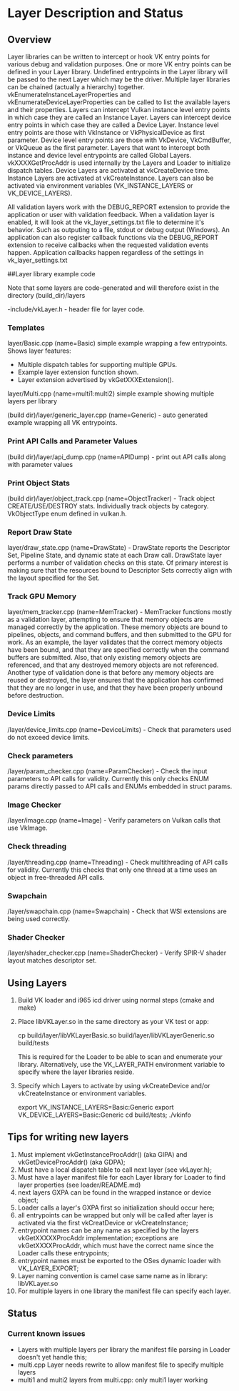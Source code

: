 # Layer Description and Status

## Overview

Layer libraries can be written to intercept or hook VK entry points for various
debug and validation purposes.  One or more VK entry points can be defined in your Layer
library.  Undefined entrypoints in the Layer library will be passed to the next Layer which
may be the driver.  Multiple layer libraries can be chained (actually a hierarchy) together.
vkEnumerateInstanceLayerProperties and vkEnumerateDeviceLayerProperties can be called to list the
available layers and their properties. Layers can intercept Vulkan instance level entry points
in which case they are called an Instance Layer.  Layers can intercept device entry  points
in which case they are called a Device Layer. Instance level entry points are those with VkInstance
or VkPhysicalDevice as first parameter.  Device level entry points are those with VkDevice, VkCmdBuffer,
or VkQueue as the first parameter. Layers that want to intercept both instance and device
level entrypoints are called Global Layers. vkXXXXGetProcAddr is used internally by the Layers and
Loader to initialize dispatch tables. Device Layers are activated at vkCreateDevice time. Instance
Layers are activated at vkCreateInstance.  Layers can also be activated via environment variables
(VK_INSTANCE_LAYERS or VK_DEVICE_LAYERS).

All validation layers work with the DEBUG_REPORT extension to provide the application or user with
validation feedback. When a validation layer is enabled, it will look at the vk_layer_settings.txt
file to determine it's behavior. Such as outputing to a file, stdout or debug output (Windows). An
application can also register callback functions via the DEBUG_REPORT extension to receive callbacks
when the requested validation events happen. Application callbacks happen regardless of the
settings in vk_layer_settings.txt

##Layer library example code

Note that some layers are code-generated and will therefore exist in the directory (build_dir)/layers

-include/vkLayer.h  - header file for layer code.

### Templates
layer/Basic.cpp (name=Basic) simple example wrapping a few entrypoints. Shows layer features:
- Multiple dispatch tables for supporting multiple GPUs.
- Example layer extension function shown.
- Layer extension advertised by vkGetXXXExtension().

layer/Multi.cpp (name=multi1:multi2) simple example showing multiple layers per library
    
(build dir)/layer/generic_layer.cpp (name=Generic) - auto generated example wrapping all VK entrypoints.

### Print API Calls and Parameter Values
(build dir)/layer/api_dump.cpp (name=APIDump) - print out API calls along with parameter values

### Print Object Stats
(build dir)/layer/object_track.cpp (name=ObjectTracker) - Track object CREATE/USE/DESTROY stats. Individually track objects by category. VkObjectType enum defined in vulkan.h.

### Report Draw State
layer/draw\_state.cpp (name=DrawState) - DrawState reports the Descriptor Set, Pipeline State, and dynamic state at each Draw call. DrawState layer performs a number of validation checks on this state. Of primary interest is making sure that the resources bound to Descriptor Sets correctly align with the layout specified for the Set.

### Track GPU Memory
layer/mem\_tracker.cpp (name=MemTracker) - MemTracker functions mostly as a validation layer, attempting to ensure that memory objects are managed correctly by the application.  These memory objects are bound to pipelines, objects, and command buffers, and then submitted to the GPU for work.  As an example, the layer validates that the correct memory objects have been bound, and that they are specified correctly when the command buffers are submitted.  Also, that only existing memory objects are referenced, and that any destroyed memory objects are not referenced.  Another type of validation done is that before any memory objects are reused or destroyed, the layer ensures that the application has confirmed that they are no longer in use, and that they have been properly unbound before destruction.

### Device Limits
<build dir>/layer/device_limits.cpp (name=DeviceLimits) - Check that parameters used do not exceed device limits.

### Check parameters
<build dir>/layer/param_checker.cpp (name=ParamChecker) - Check the input parameters to API calls for validity. Currently this only checks ENUM params directly passed to API calls and ENUMs embedded in struct params.

### Image Checker
<build dir>/layer/image.cpp (name=Image) - Verify parameters on Vulkan calls that use VkImage.

### Check threading
<build dir>/layer/threading.cpp (name=Threading) - Check multithreading of API calls for validity. Currently this checks that only one thread at a time uses an object in free-threaded API calls.

### Swapchain
<build dir>/layer/swapchain.cpp (name=Swapchain) - Check that WSI extensions are being used correctly.

### Shader Checker
<build dir>/layer/shader_checker.cpp (name=ShaderChecker) - Verify SPIR-V shader layout matches descriptor set.

## Using Layers

1. Build VK loader  and i965 icd driver using normal steps (cmake and make)
2. Place libVKLayer<name>.so in the same directory as your VK test or app:

    cp build/layer/libVKLayerBasic.so build/layer/libVKLayerGeneric.so build/tests

    This is required for the Loader to be able to scan and enumerate your library.
    Alternatively, use the VK\_LAYER\_PATH environment variable to specify where the layer libraries reside.

3. Specify which Layers to activate by using 
vkCreateDevice and/or vkCreateInstance or environment variables.

    export VK\_INSTANCE\_LAYERS=Basic:Generic
    export VK\_DEVICE\_LAYERS=Basic:Generic
    cd build/tests; ./vkinfo

## Tips for writing new layers

1. Must implement vkGetInstanceProcAddr() (aka GIPA) and vkGetDeviceProcAddr() (aka GDPA);
2. Must have a local dispatch table to call next layer (see vkLayer.h);
3. Must have a layer manifest file for each Layer library for Loader to find layer properties (see loader/README.md)
4. next layers GXPA can be found in the wrapped instance or device object;
5. Loader calls a layer's GXPA first  so initialization should occur here;
6. all entrypoints can be wrapped but only will be called after layer is activated
    via the first vkCreatDevice or vkCreateInstance;
7. entrypoint names can be any name as specified by the layers vkGetXXXXXProcAddr
    implementation; exceptions are vkGetXXXXProcAddr,
    which must have the correct name since the Loader calls these entrypoints;
8. entrypoint names must be exported to the OSes dynamic loader with VK\_LAYER\_EXPORT;
9. Layer naming convention is camel case same name as in library: libVKLayer<name>.so
10. For multiple layers in one library the manifest file can specify each layer.

## Status


### Current known issues

- Layers with multiple layers per library the manifest file parsing in Loader doesn't yet handle this;
- multi.cpp Layer needs rewrite to allow manifest file to specify multiple layers
- multi1  and multi2 layers from multi.cpp: only multi1 layer working


